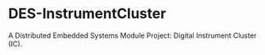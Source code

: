 # DES-InstrumentCluster
A Distributed Embedded Systems Module Project: Digital Instrument Cluster (IC).
